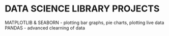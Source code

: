 # DATA SCIENCE LIBRARY PROJECTS
MATPLOTLIB & SEABORN - plotting bar graphs, pie charts, plotting live data
PANDAS - advanced clearning of data


